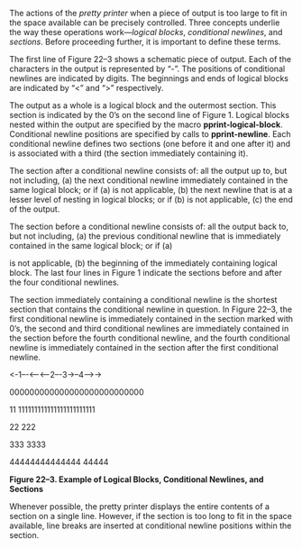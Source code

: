  



The actions of the *pretty printer* when a piece of output is too large to fit in the space available can be precisely controlled. Three concepts underlie the way these operations work—*logical blocks*, *conditional newlines*, and *sections*. Before proceeding further, it is important to define these terms. 



The first line of Figure 22–3 shows a schematic piece of output. Each of the characters in the output is represented by “-”. The positions of conditional newlines are indicated by digits. The beginnings and ends of logical blocks are indicated by “<” and “>” respectively. 



The output as a whole is a logical block and the outermost section. This section is indicated by the 0’s on the second line of Figure 1. Logical blocks nested within the output are specified by the macro **pprint-logical-block**. Conditional newline positions are specified by calls to **pprint-newline**. Each conditional newline defines two sections (one before it and one after it) and is associated with a third (the section immediately containing it). 



The section after a conditional newline consists of: all the output up to, but not including, (a) the next conditional newline immediately contained in the same logical block; or if (a) is not applicable, (b) the next newline that is at a lesser level of nesting in logical blocks; or if (b) is not applicable, (c) the end of the output. 



The section before a conditional newline consists of: all the output back to, but not including, (a) the previous conditional newline that is immediately contained in the same logical block; or if (a) 







 



 



is not applicable, (b) the beginning of the immediately containing logical block. The last four lines in Figure 1 indicate the sections before and after the four conditional newlines. 



The section immediately containing a conditional newline is the shortest section that contains the conditional newline in question. In Figure 22–3, the first conditional newline is immediately contained in the section marked with 0’s, the second and third conditional newlines are immediately contained in the section before the fourth conditional newline, and the fourth conditional newline is immediately contained in the section after the first conditional newline. 



<-1–-<–<–2–-3->–4–>-> 



000000000000000000000000000 



11 111111111111111111111111 



22 222 



333 3333 



44444444444444 44444 



**Figure 22–3. Example of Logical Blocks, Conditional Newlines, and Sections** 



Whenever possible, the pretty printer displays the entire contents of a section on a single line. However, if the section is too long to fit in the space available, line breaks are inserted at conditional newline positions within the section. 



